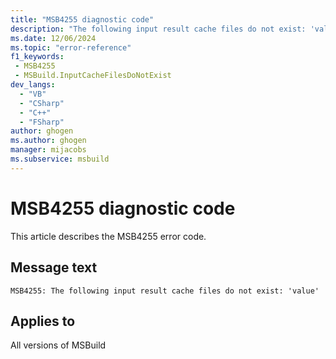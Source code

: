 ```yaml
---
title: "MSB4255 diagnostic code"
description: "The following input result cache files do not exist: 'value'"
ms.date: 12/06/2024
ms.topic: "error-reference"
f1_keywords:
 - MSB4255
 - MSBuild.InputCacheFilesDoNotExist
dev_langs:
  - "VB"
  - "CSharp"
  - "C++"
  - "FSharp"
author: ghogen
ms.author: ghogen
manager: mijacobs
ms.subservice: msbuild
---
```


# MSB4255 diagnostic code

<!-- :::ErrorDefinitionDescription::: -->
<!-- :::editable-content name="introDescription"::: -->
This article describes the MSB4255 error code.
<!-- :::editable-content-end::: -->

## Message text

`MSB4255: The following input result cache files do not exist: 'value'`

<!-- :::editable-content name="postOutputDescription"::: -->
<!-- :::editable-content-end::: -->
<!-- :::ErrorDefinitionDescription-end::: -->

## Applies to

All versions of MSBuild

